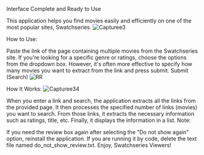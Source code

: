 Interface Complete and Ready to Use

This application helps you find movies easily and efficiently on one of the most popular sites, Swatchseries.
![Capturee3](https://github.com/ahmmed-binas/ULTIMATE-MOVIE-FILTER-/assets/110778968/30bc9124-c04a-4a04-911c-e007d3684aa0)

How to Use:

Paste the link of the page containing multiple movies from the Swatchseries site.
If you're looking for a specific genre or ratings, choose the options from the dropdown box. However, it's often more effective to specify how many movies you want to extract from the link and press submit.
Submit (Search)
![RR](https://github.com/ahmmed-binas/ULTIMATE-MOVIE-FILTER-/assets/110778968/127ab294-69d9-45aa-90ba-0112bde63e9a)

How It Works:
![Capturee34](https://github.com/ahmmed-binas/ULTIMATE-MOVIE-FILTER-/assets/110778968/9b67051b-b4de-432a-a004-54bce6d47ae9)

When you enter a link and search, the application extracts all the links from the provided page.
It then processes the specified number of links (movies) you want to search.
From those links, it extracts the necessary information such as ratings, title, etc.
Finally, it displays the information in a list.
Note:

If you need the review box again after selecting the "Do not show again" option, reinstall the application. If you are running it by code, delete the text file named do_not_show_review.txt.
Enjoy, Swatchseries Viewers!
